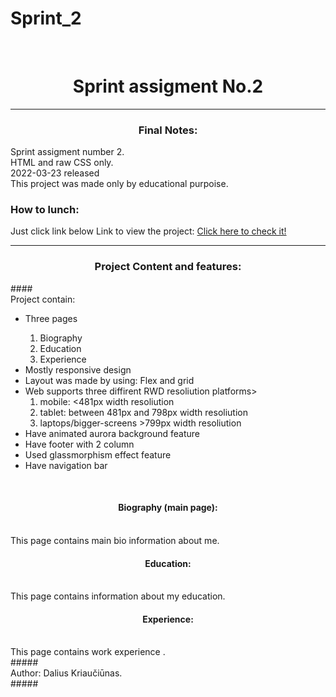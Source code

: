 # Sprint_2
<br>

<h1 align="center"> Sprint assigment No.2 </h1>
<hr>
<h3 align="center">Final Notes: </h3> 

<span>Sprint assigment number 2. </span>
<br>
<span>HTML and raw CSS only. </span>
<br>
<span>2022-03-23 released </span>
<br>
<span>This project was made only by educational purpoise. </span>
<br>
<h3>How to lunch:</h3>
<span> Just click link below </span>
<span> Link to view the project: <a href="https://xelderx.github.io/Sprint_2/Web_CV_main.html">Click here to check it! </a> </span>
<br>
<hr>
<h3 align="center">Project Content and features: </h3> 
####
<br>
<span> Project contain: </span>
<br>
<ul>
  <li>Three pages</li>
  <ol>
    <li>Biography</li>
    <li>Education</li>
    <li>Experience</li>
  </ol>
  <li>Mostly responsive design</li> 
  <li>Layout was made by using: Flex and grid </li> 
  <li> Web supports three diffirent RWD resoliution platforms>
    <ol>
      <li>mobile: <481px width resoliution</li>
      <li>tablet:  between  481px and 798px width resoliution</li>
      <li> laptops/bigger-screens >799px width resoliution</li>
    </ol>
  <li> Have animated aurora background feature </li>
    <li> Have footer with 2 column </li>
    <li> Used glassmorphism effect feature </li>
  <li> Have navigation bar </li>
    </ul>
    <br>
    <h4 align="center">Biography (main page): </h3> 
    <br>
    <span> This page contains main bio information about me.    </span>
    <br>
    <h4 align="center">Education: </h3> 
    <br>
    <span> This page contains  information about my education.    </span>
    <br>
    <h4 align="center">Experience: </h3> 
    <br>
    <span> This page contains work experience .</span>
    <br>
    #####
    <br>
    <span>Author: Dalius Kriaučiūnas.  </span> <br>
    #####
    

